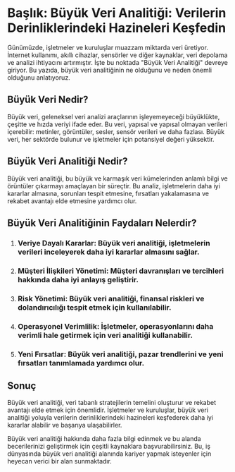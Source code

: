 # Başlık: Büyük Veri Analitiği: Verilerin Derinliklerindeki Hazineleri Keşfedin

Günümüzde, işletmeler ve kuruluşlar muazzam miktarda veri üretiyor. İnternet kullanımı, akıllı cihazlar, sensörler ve diğer kaynaklar, veri depolama ve analizi ihtiyacını artırmıştır. İşte bu noktada "Büyük Veri Analitiği" devreye giriyor. Bu yazıda, büyük veri analitiğinin ne olduğunu ve neden önemli olduğunu anlatıyoruz.

## Büyük Veri Nedir?

Büyük veri, geleneksel veri analizi araçlarının işleyemeyeceği büyüklükte, çeşitte ve hızda veriyi ifade eder. Bu veri, yapısal ve yapısal olmayan verileri içerebilir: metinler, görüntüler, sesler, sensör verileri ve daha fazlası. Büyük veri, her sektörde bulunur ve işletmeler için potansiyel değeri yüksektir.

## Büyük Veri Analitiği Nedir?

Büyük veri analitiği, bu büyük ve karmaşık veri kümelerinden anlamlı bilgi ve örüntüler çıkarmayı amaçlayan bir süreçtir. Bu analiz, işletmelerin daha iyi kararlar almasına, sorunları tespit etmesine, fırsatları yakalamasına ve rekabet avantajı elde etmesine yardımcı olur.

## Büyük Veri Analitiğinin Faydaları Nelerdir?

1. ### Veriye Dayalı Kararlar: Büyük veri analitiği, işletmelerin verileri inceleyerek daha iyi kararlar almasını sağlar.

2. ### Müşteri İlişkileri Yönetimi: Müşteri davranışları ve tercihleri hakkında daha iyi anlayış geliştirir.

3. ### Risk Yönetimi: Büyük veri analitiği, finansal riskleri ve dolandırıcılığı tespit etmek için kullanılabilir.

4. ### Operasyonel Verimlilik: İşletmeler, operasyonlarını daha verimli hale getirmek için veri analitiği kullanabilir.

5. ### Yeni Fırsatlar: Büyük veri analitiği, pazar trendlerini ve yeni fırsatları tanımlamada yardımcı olur.

## Sonuç

Büyük veri analitiği, veri tabanlı stratejilerin temelini oluşturur ve rekabet avantajı elde etmek için önemlidir. İşletmeler ve kuruluşlar, büyük veri analitiği yoluyla verilerin derinliklerindeki hazineleri keşfederek daha iyi kararlar alabilir ve başarıya ulaşabilirler.

Büyük veri analitiği hakkında daha fazla bilgi edinmek ve bu alanda becerilerinizi geliştirmek için çeşitli kaynaklara başvurabilirsiniz. Bu, iş dünyasında büyük veri analitiği alanında kariyer yapmak isteyenler için heyecan verici bir alan sunmaktadır.
